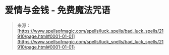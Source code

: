 <!--yml

category: 未分类

date: 2024-06-12 19:05:49

-->

# 爱情与金钱 - 免费魔法咒语

> 来源：[https://www.spellsofmagic.com/spells/luck_spells/bad_luck_spells/21910/page.html#0001-01-01](https://www.spellsofmagic.com/spells/luck_spells/bad_luck_spells/21910/page.html#0001-01-01)
